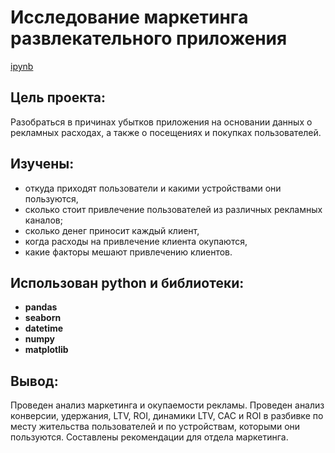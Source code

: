 # Исследование маркетинга развлекательного приложения

[ipynb](https://github.com/l-gavrilova/Projects/blob/main/mobile_app/mobile_app.ipynb)

## Цель проекта:
Разобраться в причинах убытков приложения на основании данных о рекламных расходах, а также о посещениях и покупках пользователей.  

## Изучены:
- откуда приходят пользователи и какими устройствами они пользуются,
- сколько стоит привлечение пользователей из различных рекламных каналов;
- сколько денег приносит каждый клиент,
- когда расходы на привлечение клиента окупаются,
- какие факторы мешают привлечению клиентов.
 
## Использован python и библиотеки:

- **pandas**
- **seaborn**
- **datetime**
- **numpy**
- **matplotlib**

## Вывод:
Проведен анализ маркетинга и окупаемости рекламы. Проведен анализ конверсии, удержания, LTV, ROI, динамики LTV, CAC и ROI в разбивке по месту жительства пользователей и по устройствам, которыми они пользуются. Составлены рекомендации для отдела маркетинга.
